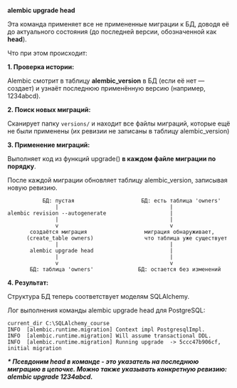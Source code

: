 **alembic upgrade head**

Эта команда применяет все не примененные миграции к БД, доводя её до актуального состояния (до последней версии, обозначенной как **head**).

Что при этом происходит:

**1. Проверка истории:**

Alembic смотрит в таблицу **alembic\_version** в БД (если её нет — создает) и узнаёт последнюю применённую версию (например, 1234abcd).

**2. Поиск новых миграций:**

Сканирует папку `versions/` и находит все файлы миграций, которые ещё не были применены (их ревизии не записаны в таблицу alembic\_version)

**3. Применение миграций:**

Выполняет код из функций upgrade() **в каждом файле миграции по порядку**.

После каждой миграции обновляет таблицу alembic\_version, записывая новую ревизию.

```1c
           БД: пустая                     БД: есть таблица 'owners'
               |                                   |
alembic revision --autogenerate                    |
               |                                   |
               v                                   v
       создаётся миграция                  миграция обнаруживает,
      (create_table owners)                что таблица уже существует
               |                                   |
       alembic upgrade head                        |
               |                                   |
               v                                   v
       БД: таблица 'owners'              БД: остается без изменений
```

**4. Результат:**

Структура БД теперь соответствует моделям SQLAlchemy.

Лог выполнения команды alembic upgrade head для PostgreSQL:

```less
current_dir C:\SQLAlchemy_course
INFO  [alembic.runtime.migration] Context impl PostgresqlImpl.
INFO  [alembic.runtime.migration] Will assume transactional DDL.
INFO  [alembic.runtime.migration] Running upgrade  -> 5ccc47b906cf, initial migration
```

***\* Псевдоним head в команде -  это указатель на последнюю миграцию в цепочке. Можно также указывать конкретную ревизию: alembic upgrade 1234abcd.***
